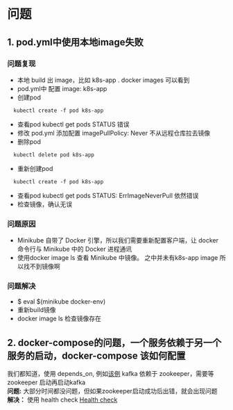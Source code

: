 # 问题
## 1. pod.yml中使用本地image失败
### 问题复现
- 本地 build 出 image，比如 k8s-app .  docker images 可以看到
- pod.yml中 配置 image: k8s-app
- 创建pod   
```shell 
  kubectl create -f pod k8s-app
```
- 查看pod   kubectl get pods   STATUS 错误
- 修改 pod.yml 添加配置 imagePullPolicy: Never 不从远程仓库拉去镜像
- 删除pod   
```shell
  kubectl delete pod k8s-app
```
- 重新创建pod 
```shell
  kubectl create -f pod k8s-app
```
- 查看pod   kubectl get pods   STATUS: ErrImageNeverPull 依然错误
- 检查镜像，确认无误
### 问题原因
- Minikube 自带了 Docker 引擎，所以我们需要重新配置客户端，让 docker 命令行与 
  Minikube 中的 Docker 进程通讯
- 使用docker image ls 查看 Minikube 中镜像。  之中并未有k8s-app image
  所以找不到镜像啊
  
### 问题解决
- $ eval $(minikube docker-env)
- 重新build镜像
- docker image ls  检查镜像存在

## 2. docker-compose的问题，一个服务依赖于另一个服务的启动，docker-compose 该如何配置
我们都知道，使用 depends_on, 例如[该例](https://github.com/xichuang-chen/starter-aws/blob/main/my-docker/docker-compose.yml)
kafka 依赖于 zookeeper，需要等 zookeeper 启动再启动kafka  
**问题:** 大部分时间都没问题，但如果zookeeper启动成功后出错，就会出现问题  
**解决：** 使用 health check
[Health check](https://blog.csdn.net/HHXX360TTXS361/article/details/116329302?spm=1001.2014.3001.5502)
